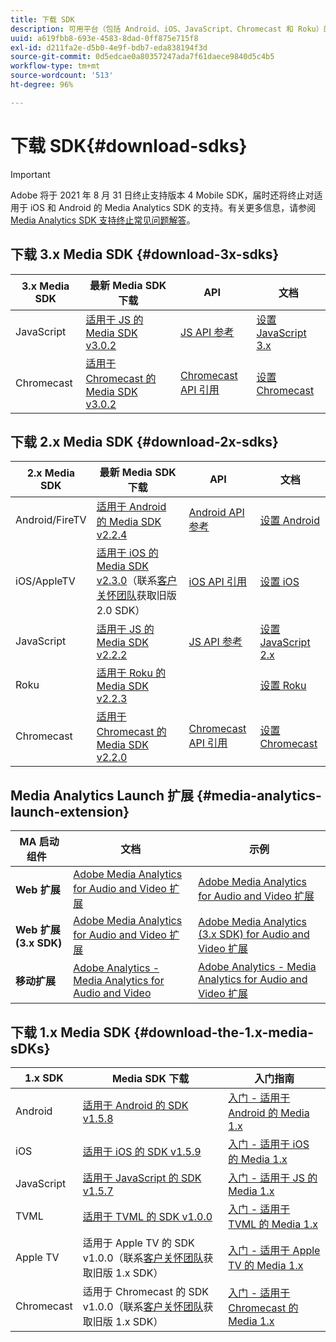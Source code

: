 ```yaml
---
title: 下载 SDK
description: 可用平台（包括 Android、iOS、JavaScript、Chromecast 和 Roku）的 SDK 下载链接。
uuid: a619fbb8-693e-4583-8dad-0ff875e715f8
exl-id: d211fa2e-d5b0-4e9f-bdb7-eda838194f3d
source-git-commit: 0d5edcae0a80357247ada7f61daece9840d5c4b5
workflow-type: tm+mt
source-wordcount: '513'
ht-degree: 96%

---
```


# 下载 SDK{#download-sdks}

>[!IMPORTANT]
>
>Adobe 将于 2021 年 8 月 31 日终止支持版本 4 Mobile SDK，届时还将终止对适用于 iOS 和 Android 的 Media Analytics SDK 的支持。有关更多信息，请参阅 [Media Analytics SDK 支持终止常见问题解答](/help/sdk-implement/end-of-support-faqs.md)。


## 下载 3.x Media SDK {#download-3x-sdks}

| 3.x Media SDK | 最新 Media SDK 下载 |  API   |  文档  |
| --- | --- | --- | --- |
| JavaScript | [适用于 JS 的 Media SDK v3.0.2](https://github.com/Adobe-Marketing-Cloud/media-sdks/releases/tag/js-v3.0.2) | [JS API 参考](https://adobe-marketing-cloud.github.io/media-sdks/reference/javascript_3x/index.html) | [设置 JavaScript 3.x](/help/sdk-implement/setup/setup-javascript/set-up-js-3.md) |
| Chromecast | [适用于 Chromecast 的 Media SDK v3.0.2](https://github.com/Adobe-Marketing-Cloud/media-sdks/releases/tag/chromecast-v3.0.2) | [Chromecast API 引用](https://adobe-marketing-cloud.github.io/media-sdks/reference/chromecast/) | [设置 Chromecast](/help/sdk-implement/setup/set-up-chromecast.md) |


## 下载 2.x Media SDK {#download-2x-sdks}

| 2.x Media SDK | 最新 Media SDK 下载 |  API   |  文档  |
| --- | --- | --- | --- |
| Android/FireTV | [适用于 Android 的 Media SDK v2.2.4](https://github.com/Adobe-Marketing-Cloud/media-sdks/releases/tag/android-v2.2.4) | [Android API 参考](https://adobe-marketing-cloud.github.io/media-sdks/reference/android/) | [设置 Android](/help/sdk-implement/setup/set-up-android.md) |
| iOS/AppleTV | [适用于 iOS 的 Media SDK v2.3.0](https://github.com/Adobe-Marketing-Cloud/media-sdks/releases/tag/ios-v2.3.0)（联系[客户关怀团队](https://helpx.adobe.com/cn/marketing-cloud/contact-support.html)获取旧版 2.0 SDK） | [iOS API 引用](https://adobe-marketing-cloud.github.io/media-sdks/reference/ios/) | [设置 iOS](/help/sdk-implement/setup/set-up-ios.md) |
| JavaScript | [适用于 JS 的 Media SDK v2.2.2](https://github.com/Adobe-Marketing-Cloud/media-sdks/releases/tag/js-v2.2.2) | [JS API 参考](https://adobe-marketing-cloud.github.io/media-sdks/reference/javascript/) | [设置 JavaScript 2.x](/help/sdk-implement/setup/setup-javascript/set-up-js-2.md) |
| Roku | [适用于 Roku 的 Media SDK v2.2.3](https://github.com/Adobe-Marketing-Cloud/media-sdks/releases/tag/roku-v2.2.3) |  | [设置 Roku](/help/sdk-implement/setup/set-up-roku.md) |
| Chromecast | [适用于 Chromecast 的 Media SDK v2.2.0](https://github.com/Adobe-Marketing-Cloud/media-sdks/releases/tag/chromecast-v2.2.0) | [Chromecast API 引用](https://adobe-marketing-cloud.github.io/media-sdks/reference/chromecast/) | [设置 Chromecast](/help/sdk-implement/setup/set-up-chromecast.md) |

## Media Analytics Launch 扩展 {#media-analytics-launch-extension}

| MA 启动组件   | 文档 | 示例 |
|---|---|---|
| **Web 扩展** | [Adobe Media Analytics for Audio and Video 扩展](https://experienceleague.adobe.com/docs/launch/using/extensions-ref/adobe-extension/media-analytics-extension/overview.html) | [Adobe Media Analytics for Audio and Video 扩展](https://github.com/Adobe-Marketing-Cloud/media-sdks/tree/master/samples/launch/js/2.x) |
| **Web 扩展 (3.x SDK)** | [Adobe Media Analytics for Audio and Video 扩展](https://experienceleague.adobe.com/docs/launch/using/extensions-ref/adobe-extension/media-analytics-3x-extension/overview.html) | [Adobe Media Analytics (3.x SDK) for Audio and Video 扩展](https://github.com/Adobe-Marketing-Cloud/media-sdks/tree/master/samples/launch/js/3.x) |
| **移动扩展** | [Adobe Analytics - Media Analytics for Audio and Video](https://aep-sdks.gitbook.io/docs/using-mobile-extensions/adobe-media-analytics) | [Adobe Analytics - Media Analytics for Audio and Video 扩展](https://github.com/Adobe-Marketing-Cloud/media-sdks/tree/master/samples/launch/mobile) |

## 下载 1.x Media SDK {#download-the-1.x-media-sDKs}

| 1.x SDK | Media SDK 下载 | 入门指南 |
| --- | --- | --- |
| Android | [适用于 Android 的 SDK v1.5.8](https://github.com/Adobe-Marketing-Cloud/video-heartbeat/releases/tag/android-v1.5.8) | [入门 - 适用于 Android 的 Media 1.x](setup/vhl-dev-guide-v15_android.pdf) |
| iOS | [适用于 iOS 的 SDK v1.5.9](https://github.com/Adobe-Marketing-Cloud/video-heartbeat/releases/tag/ios-v1.5.9) | [入门 - 适用于 iOS 的 Media 1.x](setup/vhl-dev-guide-v15_ios.pdf) |
| JavaScript | [适用于 JavaScript 的 SDK v1.5.7](https://github.com/Adobe-Marketing-Cloud/video-heartbeat/releases/tag/js-v1.5.7) | [入门 - 适用于 JS 的 Media 1.x](setup/vhl-dev-guide-v15_js.pdf) |
| TVML | [适用于 TVML 的 SDK v1.0.0](https://github.com/Adobe-Marketing-Cloud/video-heartbeat/releases/tag/tvml-v1.0.0) | [入门 - 适用于 TVML 的 Media 1.x](setup/vhl_tvml.pdf) |
| Apple TV | 适用于 Apple TV 的 SDK v1.0.0（联系[客户关怀团队](https://helpx.adobe.com/marketing-cloud/contact-support.html)获取旧版 1.x SDK） | [入门 - 适用于 Apple TV 的 Media 1.x](setup/vhl-dev-guide-v1x_appletv.pdf) |
| Chromecast | 适用于 Chromecast 的 SDK v1.0.0（联系[客户关怀团队](https://helpx.adobe.com/marketing-cloud/contact-support.html)获取旧版 1.x SDK） | [入门 - 适用于 Chromecast 的 Media 1.x](setup/chromecast_1.x_sdk.pdf) |
